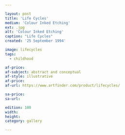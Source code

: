 ```yaml
---

layout: post
title: 'Life Cycles'
medium: 'Colour Inked Etching'
ext: .jpg
alt: 'Colour Inked Etching'
caption: "Life Cycles"
created: '25 September 1994'

image: lifecycles
tags:
  - childhood

af-price:
af-subject: abstract and conceptual
af-style: illustrative
af-price:
af-url: https://www.artfinder.com/product/lifecycles/

sa-price:
sa-url:

edition: 100
width:
height:
category: gallery

---
```

